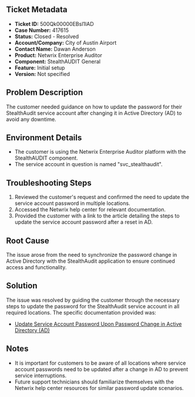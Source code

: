 ## Ticket Metadata
- **Ticket ID:** 500Qk00000EBsl1IAD
- **Case Number:** 417615
- **Status:** Closed - Resolved
- **Account/Company:** City of Austin Airport
- **Contact Name:** Dawan Anderson
- **Product:** Netwrix Enterprise Auditor
- **Component:** StealthAUDIT General
- **Feature:** Initial setup
- **Version:** Not specified

## Problem Description
The customer needed guidance on how to update the password for their StealthAudit service account after changing it in Active Directory (AD) to avoid any downtime.

## Environment Details
- The customer is using the Netwrix Enterprise Auditor platform with the StealthAUDIT component.
- The service account in question is named "svc_stealthaudit".

## Troubleshooting Steps
1. Reviewed the customer's request and confirmed the need to update the service account password in multiple locations.
2. Accessed the Netwrix help center for relevant documentation.
3. Provided the customer with a link to the article detailing the steps to update the service account password after a reset in AD.

## Root Cause
The issue arose from the need to synchronize the password change in Active Directory with the StealthAudit application to ensure continued access and functionality.

## Solution
The issue was resolved by guiding the customer through the necessary steps to update the password for the StealthAudit service account in all required locations. The specific documentation provided was:
- [Update Service Account Password Upon Password Change in Active Directory (AD)](https://helpcenter.netwrix.com/bundle/z-kb-articles-salesforce/page/kA04u0000000IKbCAM.html)

## Notes
- It is important for customers to be aware of all locations where service account passwords need to be updated after a change in AD to prevent service interruptions.
- Future support technicians should familiarize themselves with the Netwrix help center resources for similar password update scenarios.